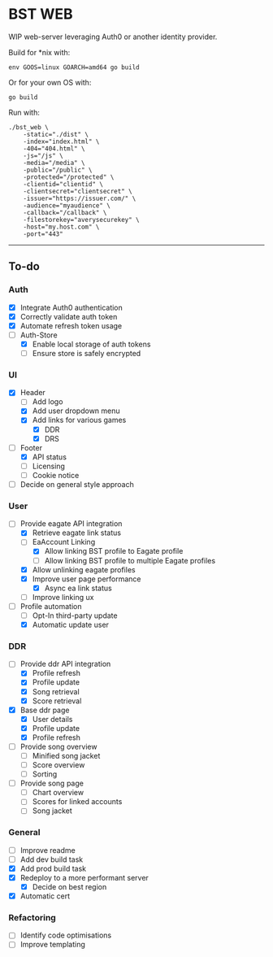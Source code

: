 # BST WEB

WIP web-server leveraging Auth0 or another identity provider.

Build for *nix with:

```
env GOOS=linux GOARCH=amd64 go build
``` 

Or for your own OS with:
```
go build
```

Run with:

```
./bst_web \
    -static="./dist" \
    -index="index.html" \
    -404="404.html" \
    -js="/js" \
    -media="/media" \
    -public="/public" \
    -protected="/protected" \
    -clientid="clientid" \
    -clientsecret="clientsecret" \
    -issuer="https://issuer.com/" \
    -audience="myaudience" \
    -callback="/callback" \
    -filestorekey="averysecurekey" \
    -host="my.host.com" \
    -port="443"
```

---

## To-do

### Auth
- [x] Integrate Auth0 authentication
- [x] Correctly validate auth token
- [x] Automate refresh token usage
- [ ] Auth-Store
  - [x] Enable local storage of auth tokens
  - [ ] Ensure store is safely encrypted
  
### UI
- [x] Header
  - [ ] Add logo
  - [x] Add user dropdown menu
  - [x] Add links for various games
    - [x] DDR
    - [x] DRS
- [ ] Footer
  - [x] API status
  - [ ] Licensing
  - [ ] Cookie notice
- [ ] Decide on general style approach

### User
- [ ] Provide eagate API integration
  - [x] Retrieve eagate link status
  - [ ] EaAccount Linking
    - [x] Allow linking BST profile to Eagate profile
    - [ ] Allow linking BST profile to multiple Eagate profiles
  - [x] Allow unlinking eagate profiles
  - [x] Improve user page performance
    - [x] Async ea link status
  - [ ] Improve linking ux
- [ ] Profile automation
  - [ ] Opt-In third-party update
  - [x] Automatic update user

### DDR
- [ ] Provide ddr API integration
  - [x] Profile refresh
  - [x] Profile update
  - [x] Song retrieval
  - [x] Score retrieval
- [x] Base ddr page
  - [x] User details
  - [x] Profile update
  - [x] Profile refresh
- [ ] Provide song overview
  - [ ] Minified song jacket
  - [ ] Score overview
  - [ ] Sorting
- [ ] Provide song page
  - [ ] Chart overview
  - [ ] Scores for linked accounts
  - [ ] Song jacket

### General
- [ ] Improve readme
- [ ] Add dev build task
- [x] Add prod build task
- [x] Redeploy to a more performant server
  - [x] Decide on best region
- [x] Automatic cert

### Refactoring
- [ ] Identify code optimisations
- [ ] Improve templating